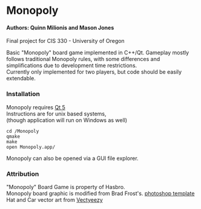 # Monopoly
#### Authors: Quinn Milionis and Mason Jones
Final project for CIS 330 - University of Oregon  

Basic "Monopoly" board game implemented in C++/Qt.
Gameplay mostly follows traditional Monopoly rules, with some differences and simplifications due to development time restrictions.  
Currently only implemented for two players, but code should be easily extendable.

### Installation
Monopoly requires [Qt 5](https://https://www.qt.io/download)  
Instructions are for unix based systems,  
(though application will run on Windows as well)  

```
cd /Monopoly
qmake
make
open Monopoly.app/
```
Monopoly can also be opened via a GUI file explorer.



### Attribution
"Monopoly" Board Game is property of Hasbro.  
Monopoly board graphic is modified from Brad Frost's.
 [photoshop template](http://bradfrost.com/blog/post/monopoly-photoshop-template/)  
 Hat and Car vector art from [Vectyeezy](http://www.Vecteezy.com)
